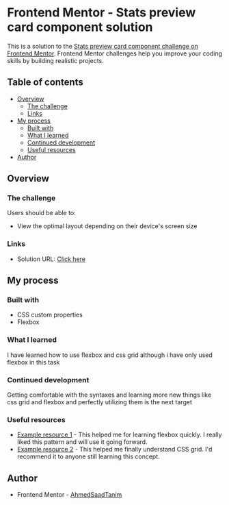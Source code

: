 # Frontend Mentor - Stats preview card component solution

This is a solution to the [Stats preview card component challenge on Frontend Mentor](https://www.frontendmentor.io/challenges/stats-preview-card-component-8JqbgoU62). Frontend Mentor challenges help you improve your coding skills by building realistic projects. 

## Table of contents

- [Overview](#overview)
  - [The challenge](#the-challenge)
  - [Links](#links)
- [My process](#my-process)
  - [Built with](#built-with)
  - [What I learned](#what-i-learned)
  - [Continued development](#continued-development)
  - [Useful resources](#useful-resources)
- [Author](#author)

## Overview

### The challenge

Users should be able to:

- View the optimal layout depending on their device's screen size

### Links

- Solution URL: [Click here](https://ahmedsaadtanim.github.io/PracticeCSS/Practice1/)

## My process

### Built with

- CSS custom properties
- Flexbox

### What I learned

I have learned how to use flexbox and css grid although i have only used flexbox in this task

### Continued development

Getting comfortable with the syntaxes and learning more new things like css grid and flexbox and perfectly utilizing them is the next target

### Useful resources

- [Example resource 1](https://www.youtube.com/watch?v=FTlczfR82mQ) - This helped me for learning flexbox quickly. I really liked this pattern and will use it going forward.
- [Example resource 2](https://www.youtube.com/watch?v=EFafSYg-PkI) - This helped me finally understand CSS grid. I'd recommend it to anyone still learning this concept.

## Author

- Frontend Mentor - [AhmedSaadTanim](https://www.frontendmentor.io/profile/AhmedSaadTanim)
